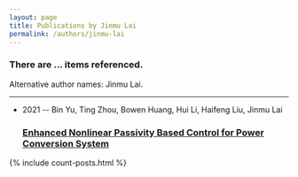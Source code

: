 ```yaml
---
layout: page
title: Publications by Jinmu Lai
permalink: /authors/jinmu-lai
---
```


<h3 id="number-posts">There are ... items referenced.</h3>
<p id='info-authors'>Alternative author names: Jinmu Lai.</p>
<hr />
<ul class="post-list">
<li><span class='post-meta'>2021 -- Bin Yu, Ting Zhou, Bowen Huang, Hui Li, Haifeng Liu, Jinmu Lai</span><h3><a class='post-link' href="{{ site.baseurl }}/enhanced-nonlinear-passivity-based-control-for-power-conversion-system">Enhanced Nonlinear Passivity Based Control for Power Conversion System</a></h3></li>

</ul>
{% include count-posts.html %}
